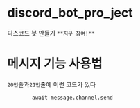 # discord_bot_pro_ject
디스코드 봇 만들기
`**지우 참여!**`

# 메시지 기능 사용법
`20번`줄과`21번`줄에 이런 코드가 있다
```if message.content == "!안녕" or message.content == "!안녕하세요":
        await message.channel.send
```


